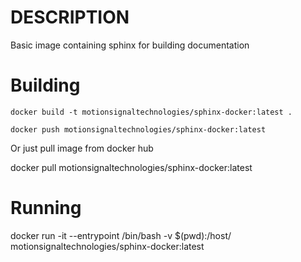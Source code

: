 # DESCRIPTION

Basic image containing sphinx for building documentation
 

# Building


	docker build -t motionsignaltechnologies/sphinx-docker:latest .
	
	docker push motionsignaltechnologies/sphinx-docker:latest
 
Or just pull image from docker hub

   docker pull motionsignaltechnologies/sphinx-docker:latest


# Running

   docker run -it --entrypoint /bin/bash -v $(pwd):/host/ motionsignaltechnologies/sphinx-docker:latest


	
